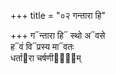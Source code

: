 +++
title = "०२ गन्तारा हि"

+++
ग᳓न्तारा हि᳓ स्थो अ᳓वसे  
ह᳓वं वि᳓प्रस्य मा᳓वतः  
धर्ता᳓रा चर्षणीना᳐᳓म्
